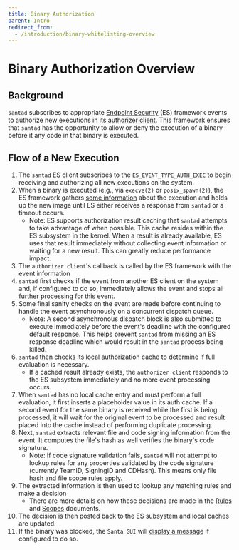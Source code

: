 ```yaml
---
title: Binary Authorization
parent: Intro
redirect_from:
  - /introduction/binary-whitelisting-overview
---
```


# Binary Authorization Overview

## Background

`santad` subscribes to appropriate
[Endpoint Security](https://developer.apple.com/documentation/endpointsecurity)
(ES) framework events to authorize new executions in its
[authorizer client](../binaries/santad#event-streams). This framework ensures
that `santad` has the opportunity to allow or deny the execution of a binary
before it any code in that binary is executed.

## Flow of a New Execution

1.  The `santad` ES client subscribes to the `ES_EVENT_TYPE_AUTH_EXEC` to begin
    receiving and authorizing all new executions on the system.
1.  When a binary is executed (e.g., via `execve(2)` or `posix_spawn(2)`), the
    ES framework gathers
    [some information](https://developer.apple.com/documentation/endpointsecurity/es_event_exec_t)
    about the execution and holds up the new image until ES either receives a
    response from `santad` or a timeout occurs.
    *   Note: ES supports authorization result caching that `santad` attempts to
        take advantage of when possible. This cache resides within the ES
        subsystem in the kernel. When a result is already available, ES uses
        that result immediately without collecting event information or waiting
        for a new result. This can greatly reduce performance impact.
1.  The `authorizer client`'s callback is called by the ES framework with the
    event information
1.  `santad` first checks if the event from another ES client on the system and,
    if configured to do so, immediately allows the event and stops all further
    processing for this event.
1.  Some final sanity checks on the event are made before continuing to handle
    the event asynchronously on a concurrent dispatch queue.
    *   Note: A second asynchronous dispatch block is also submitted to execute
        immediately before the event's deadline with the configured default
        response. This helps prevent `santad` from missing an ES response
        deadline which would result in the `santad` process being killed.
1.  `santad` then checks its local authorization cache to determine if full
    evaluation is necessary.
    *   If a cached result already exists, the `authorizer client` responds to
        the ES subsystem immediately and no more event processing occurs.
1.  When `santad` has no local cache entry and must perform a full evaluation,
    it first inserts a placeholder value in its auth cache. If a second event
    for the same binary is received while the first is being processed, it will
    wait for the original event to be processed and result placed into the cache
    instead of performing duplicate processing.
1.  Next, `santad` extracts relevant file and code signing information from the
    event. It computes the file's hash as well verifies the binary's code
    signature.
    *   Note: If code signature validation fails, `santad` will not attempt to
        lookup rules for any properties validated by the code signature
        (currently TeamID, SigningID and CDHash). This means only file hash and
        file scope rules apply.
1.  The extracted information is then used to lookup any matching rules and make
    a decision
    *   There are more details on how these decisions are made in the
        [Rules](../concepts/rules.md) and [Scopes](../concepts/scopes.md)
        documents.
1.  The decision is then posted back to the ES subsystem and local caches are
    updated.
1.  If the binary was blocked, the `Santa GUI` will
    [display a message](../binaries/santa-gui.html#blocked-executions) if
    configured to do so.

